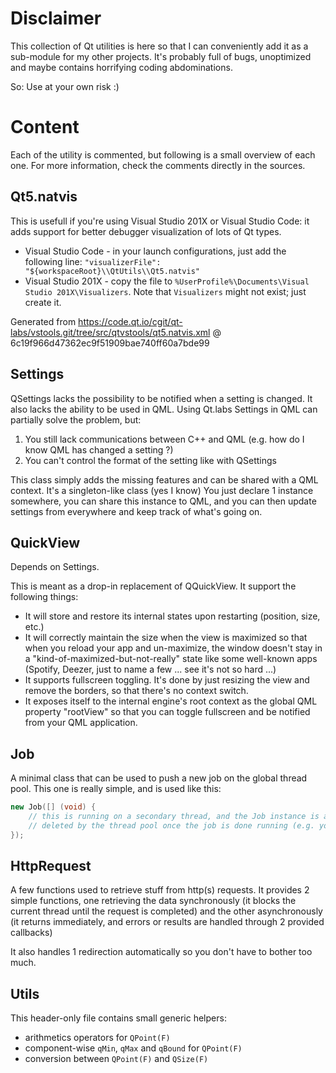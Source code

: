 Disclaimer
==========

This collection of Qt utilities is here so that I can conveniently add it as a sub-module for my
other projects. It's probably full of bugs, unoptimized and maybe contains horrifying coding abdominations.

So: Use at your own risk :)

Content
=======

Each of the utility is commented, but following is a small overview of each one. For more information,
check the comments directly in the sources.

Qt5.natvis
----------

This is usefull if you're using Visual Studio 201X or Visual Studio Code: it adds support for better
debugger visualization of lots of Qt types.

- Visual Studio Code - in your launch configurations, just add the following line:
`"visualizerFile": "${workspaceRoot}\\QtUtils\\Qt5.natvis"`
- Visual Studio 201X - copy the file to `%UserProfile%\Documents\Visual Studio 201X\Visualizers`.
Note that `Visualizers` might not exist; just create it.

Generated from https://code.qt.io/cgit/qt-labs/vstools.git/tree/src/qtvstools/qt5.natvis.xml @
6c19f966d47362ec9f51909bae740ff60a7bde99

Settings
--------

QSettings lacks the possibility to be notified when a setting is changed. It also lacks the ability to be
used in QML. Using Qt.labs Settings in QML can partially solve the problem, but:

1. You still lack communications between C++ and QML (e.g. how do I know QML has changed a setting ?)
2. You can't control the format of the setting like with QSettings

This class simply adds the missing features and can be shared with a QML context. It's a singleton-like
class (yes I know) You just declare 1 instance somewhere, you can share this instance to QML, and you
can then update settings from everywhere and keep track of what's going on.

QuickView
---------

Depends on Settings.

This is meant as a drop-in replacement of QQuickView. It support the following things:

* It will store and restore its internal states upon restarting (position, size, etc.)
* It will correctly maintain the size when the view is maximized so that when you reload
your app and un-maximize, the window doesn't stay in a "kind-of-maximized-but-not-really"
state like some well-known apps (Spotify, Deezer, just to name a few ... see it's not so hard ...)
* It supports fullscreen toggling. It's done by just resizing the view and remove the borders,
so that there's no context switch.
* It exposes itself to the internal engine's root context as the global QML property "rootView"
so that you can toggle fullscreen and be notified from your QML application.

Job
---

A minimal class that can be used to push a new job on the global thread pool. This one is really
simple, and is used like this:

```.cpp
new Job([] (void) {
	// this is running on a secondary thread, and the Job instance is automatically
	// deleted by the thread pool once the job is done running (e.g. you exist this lambda)
});
```

HttpRequest
-----------

A few functions used to retrieve stuff from http(s) requests. It provides 2 simple functions, one
retrieving the data synchronously (it blocks the current thread until the request is completed)
and the other asynchronously (it returns immediately, and errors or results are handled through
2 provided callbacks)

It also handles 1 redirection automatically so you don't have to bother too much.

Utils
-----

This header-only file contains small generic helpers:

* arithmetics operators for `QPoint(F)`
* component-wise `qMin`, `qMax` and `qBound` for `QPoint(F)`
* conversion between `QPoint(F)` and `QSize(F)`
